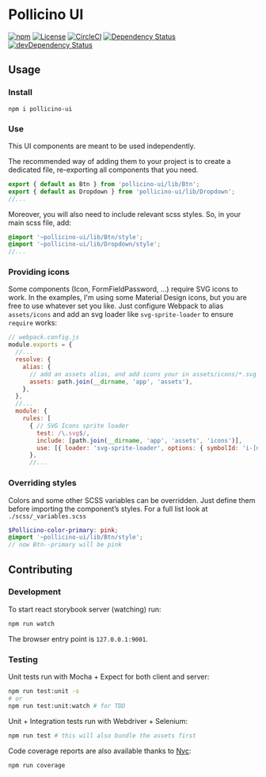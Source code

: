 # Pollicino UI

[![npm](https://img.shields.io/npm/v/pollicino-ui.svg?maxAge=2592000)](https://www.npmjs.com/package/pollicino-ui)
[![License](http://img.shields.io/:license-mit-blue.svg)](http://albertogasparin.mit-license.org)
[![CircleCI](https://circleci.com/gh/albertogasparin/pollicino-ui.svg?style=shield&circle-token=cd02d6e4de18113f185af5a4aad6597aff5583c8)](https://circleci.com/gh/albertogasparin/pollicino-ui)
[![Dependency Status](https://david-dm.org/albertogasparin/pollicino-ui.svg)](https://david-dm.org/albertogasparin/pollicino-ui)
[![devDependency Status](https://david-dm.org/albertogasparin/pollicino-ui/dev-status.svg)](https://david-dm.org/albertogasparin/pollicino-ui#info=devDependencies)

## Usage

### Install

```
npm i pollicino-ui
```

### Use

This UI components are meant to be used independently.

The recommended way of adding them to your project is to create a dedicated file, re-exporting all components that you need.  

```js
export { default as Btn } from 'pollicino-ui/lib/Btn';
export { default as Dropdown } from 'pollicino-ui/lib/Dropdown';
//...
```

Moreover, you will also need to include relevant scss styles. So, in your main scss file, add:

``` scss
@import '~pollicino-ui/lib/Btn/style';
@import '~pollicino-ui/lib/Dropdown/style';
//...
```  



### Providing icons

Some components (Icon, FormFieldPassword, ...) require SVG icons to work. In the examples, I'm using some Material Design icons, but you are free to use whatever set you like.
Just configure Webpack to alias `assets/icons` and add an svg loader like `svg-sprite-loader` to ensure `require` works:

```js
// webpack.config.js
module.exports = {
  //...
  resolve: {
    alias: {
      // add an assets alias, and add icons your in assets/icons/*.svg
      assets: path.join(__dirname, 'app', 'assets'),
    },
  },
  //...
  module: {
    rules: [
      { // SVG Icons sprite loader
        test: /\.svg$/,
        include: [path.join(__dirname, 'app', 'assets', 'icons')],
        use: [{ loader: 'svg-sprite-loader', options: { symbolId: 'i-[name]' } }],
      },
      //...
```



### Overriding styles

Colors and some other SCSS variables can be overridden. Just define them before importing the component’s styles. For a full list look at `./scss/_variables.scss`

``` scss
$Pollicino-color-primary: pink;
@import '~pollicino-ui/lib/Btn/style';
// now Btn--primary will be pink 
```
  


## Contributing

### Development

To start react storybook server (watching) run:
``` sh
npm run watch
```
The browser entry point is `127.0.0.1:9001`.



### Testing

Unit tests run with Mocha + Expect for both client and server:
``` sh
npm run test:unit -s
# or
npm run test:unit:watch # for TDD
```

Unit + Integration tests run with Webdriver + Selenium:
``` sh
npm run test # this will also bundle the assets first
```


Code coverage reports are also available thanks to [Nyc](https://github.com/bcoe/nyc):
``` sh
npm run coverage
```

